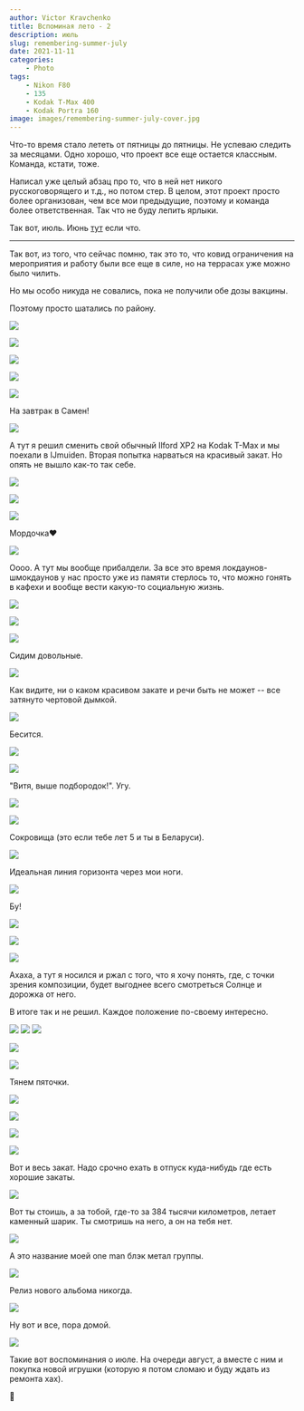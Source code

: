 ```yaml
---
author: Victor Kravchenko
title: Вспоминая лето - 2
description: июль
slug: remembering-summer-july
date: 2021-11-11
categories:
    - Photo
tags:
    - Nikon F80
    - 135
    - Kodak T-Max 400
    - Kodak Portra 160
image: images/remembering-summer-july-cover.jpg
---
```


Что-то время стало лететь от пятницы до пятницы. Не успеваю следить за месяцами. Одно хорошо, что проект все еще остается классным. Команда, кстати, тоже.

Написал уже целый абзац про то, что в ней нет никого русскоговорящего и т.д., но потом стер. В целом, этот проект просто более организован, чем все мои предыдущие, поэтому и команда более ответственная. Так что не буду лепить ярлыки.

Так вот, июль. Июнь [тут](https://www.snakeytales.com/p/remembering-summer/) если что.

---

Так вот, из того, что сейчас помню, так это то, что ковид ограничения на мероприятия и работу были все еще в силе, но на террасах уже можно было чилить. 

Но мы особо никуда не совались, пока не получили обе дозы вакцины.

Поэтому просто шатались по району.

![](images/remembering-summer-july-00001.jpg)

![](images/remembering-summer-july-00002.jpg)

![](images/remembering-summer-july-00003.jpg)

![](images/remembering-summer-july-00004.jpg)

![](images/remembering-summer-july-00005.jpg)

На завтрак в Самен!

![](images/remembering-summer-july-00006.jpg)

А тут я решил сменить свой обычный Ilford XP2 на Kodak T-Max и мы поехали в IJmuiden. Вторая попытка нарваться на красивый закат. Но опять не вышло как-то так себе. 

![](images/remembering-summer-july-00007.jpg)

![](images/remembering-summer-july-00008.jpg)

![](images/remembering-summer-july-00009.jpg)

Мордочка❤️

![](images/remembering-summer-july-00010.jpg)

Оооо. А тут мы вообще прибалдели. За все это время локдаунов-шмокдаунов у нас просто уже из памяти стерлось то, что можно гонять в кафехи и вообще вести какую-то социальную жизнь.

![](images/remembering-summer-july-00017.jpg)

![](images/remembering-summer-july-00018.jpg)

![](images/remembering-summer-july-00019.jpg)

Сидим довольные.

![](images/remembering-summer-july-00020.jpg)

Как видите, ни о каком красивом закате и речи быть не может -- все затянуто чертовой дымкой.

![](images/remembering-summer-july-00021.jpg)

Бесится.

![](images/remembering-summer-july-00022.jpg)

![](images/remembering-summer-july-00023.jpg)

"Витя, выше подбородок!". Угу.

![](images/remembering-summer-july-00024.jpg)

![](images/remembering-summer-july-00025.jpg)

Сокровища (это если тебе лет 5 и ты в Беларуси).

![](images/remembering-summer-july-00026.jpg)

Идеальная линия горизонта через мои ноги.

![](images/remembering-summer-july-00011.jpg)

Бу!

![](images/remembering-summer-july-00012.jpg)

![](images/remembering-summer-july-00027.jpg)

![](images/remembering-summer-july-00028.jpg)

Ахаха, а тут я носился и ржал с того, что я хочу понять, где, с точки зрения композиции, будет выгоднее всего смотреться Солнце и дорожка от него. 

В итоге так и не решил. Каждое положение по-своему интересно.

![](images/remembering-summer-july-00029.jpg)
![](images/remembering-summer-july-00030.jpg)
![](images/remembering-summer-july-00031.jpg)

![](images/remembering-summer-july-00032.jpg)

![](images/remembering-summer-july-00033.jpg)

Тянем пяточки.

![](images/remembering-summer-july-00034.jpg)

![](images/remembering-summer-july-00035.jpg)

![](images/remembering-summer-july-00036.jpg)

![](images/remembering-summer-july-00037.jpg)

Вот и весь закат. Надо срочно ехать в отпуск куда-нибудь где есть хорошие закаты.

![](images/remembering-summer-july-00014.jpg)

Вот ты стоишь, а за тобой, где-то за 384 тысячи километров, летает каменный шарик. Ты смотришь на него, а он на тебя нет.

![](images/remembering-summer-july-00039.jpg)

А это название моей one man блэк метал группы.

![](images/remembering-summer-july-00015.jpg)

Релиз нового альбома никогда.

![](images/remembering-summer-july-00016.jpg)

Ну вот и все, пора домой.

![](images/remembering-summer-july-00040.jpg)

Такие вот воспоминания о июле. На очереди август, а вместе с ним и покупка новой игрушки (которую я потом сломаю и буду ждать из ремонта хах).

🐍 